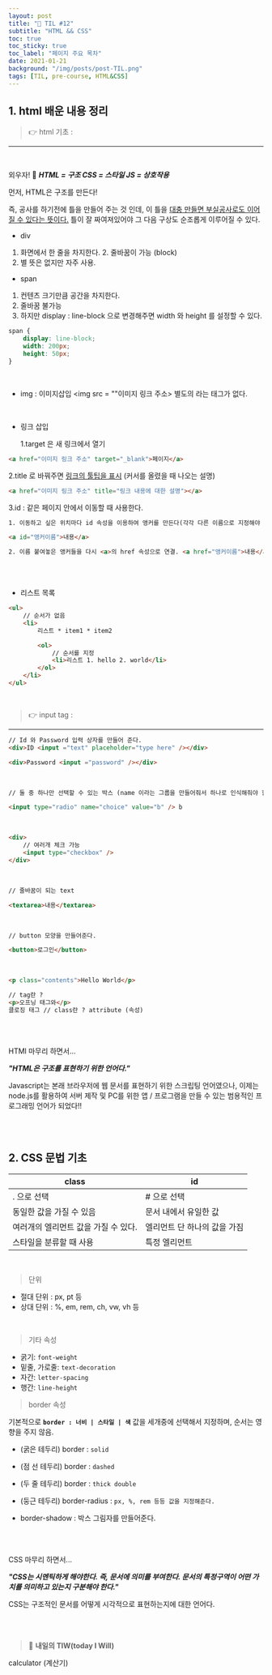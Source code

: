 ```yaml
---
layout: post
title: "📅 TIL #12"
subtitle: "HTML && CSS"
toc: true
toc_sticky: true
toc_label: "페이지 주요 목차"
date: 2021-01-21
background: "/img/posts/post-TIL.png"
tags: [TIL, pre-course, HTML&CSS]
---
```


## 1. html 배운 내용 정리

> 👉 html 기초 :

---

<br/>

외우자! :facepunch: **_HTML = 구조 CSS = 스타일 JS = 상호작용_**

먼저, HTML은 구조를 만든다!

즉, 공사를 하기전에 틀을 만들어 주는 것 인데, 이 틀을 <u>대충 만들면 부실공사로도 이어질 수 있다는 뜻이다.</u> 틀이 잘 짜여져있어야 그 다음 구상도 순조롭게 이루어질 수 있다.

-   div

1. 화면에서 한 줄을 차지한다. 2. 줄바꿈이 가능 (block)
2. 별 뜻은 없지만 자주 사용.
   <br/>

-   span

1. 컨텐츠 크기만큼 공간을 차지한다.
2. 줄바꿈 불가능
3. 하지만 display : line-block 으로 변경해주면 width 와 height 를 설정할 수 있다.

```css
span {
    display: line-block;
    width: 200px;
    height: 50px;
}
```

<br/>

-   img : 이미지삽입
    <img src = ""이미지 링크 주소>
    별도의 </img> 라는 태그가 없다.

<br/>

-   링크 삽입

    1.target 은 새 링크에서 열기

```html
<a href="이미지 링크 주소" target="_blank">페이지</a>
```

2.title 로 바꿔주면 <u>링크의 툴팁을 표시</u> (커서를 올렸을 때 나오는 설명)

```html
<a href="이미지 링크 주소" title="링크 내용에 대한 설명"></a>
```

3.id : 같은 페이지 안에서 이동할 때 사용한다.

```html
1. 이동하고 싶은 위치마다 id 속성을 이용하여 앵커를 만든다(각각 다른 이름으로 지정해야 함.)

<a id="앵커이름">내용</a>

2. 이름 붙여놓은 앵커들을 다시 <a>의 href 속성으로 연결. <a href="앵커이름">내용</a></a>
```

<br/>
<br/>

-   리스트 목록

```html
<ul>
    // 순서가 없음
    <li>
        리스트 * item1 * item2

        <ol>
            // 순서를 지정
            <li>리스트 1. hello 2. world</li>
        </ol>
    </li>
</ul>
```

<br/>

> 👉 input tag :

---

```html
// Id 와 Password 입력 상자를 만들어 준다.
<div>ID <input ="text" placeholder="type here" /></div>

<div>Password <input ="password" /></div>
```

<br/>

```html
// 둘 중 하나만 선택할 수 있는 박스 (name 이라는 그룹을 만들어줘서 하나로 인식해줘야 함) <input type="radio" name="choice" value="a" /> a

<input type="radio" name="choice" value="b" /> b
```

<br/>

```html
<div>
    // 여러개 체크 가능
    <input type="checkbox" />
</div>
```

<br/>

```html
// 줄바꿈이 되는 text

<textarea>내용</textarea>
```

<br/>

```html
// button 모양을 만들어준다.

<button>로그인</button>
```

<br/>

```html
<p class="contents">Hello World</p>

// tag란 ?
<p>오프닝 태그와</p>
클로징 태그 // class란 ? attribute (속성)
```

<br/>
<br/>

HTMl 마무리 하면서...

**_"HTML은 구조를 표현하기 위한 언어다."_**

Javascript는 본래 브라우저에 웹 문서를 표현하기 위한 스크립팅 언어였으나, 이제는 node.js를 활용하여 서버 제작 및 PC를 위한 앱 / 프로그램을 만들 수 있는 범용적인 프로그래밍 언어가 되었다!!

<br/>
<br/>

## 2. CSS 문법 기초

| class                                | id                           |
| ------------------------------------ | ---------------------------- |
| . 으로 선택                          | # 으로 선택                  |
| 동일한 값을 가질 수 있음             | 문서 내에서 유일한 값        |
| 여러개의 엘리먼트 값을 가질 수 있다. | 엘리먼트 단 하나의 값을 가짐 |
| 스타일을 분류할 때 사용              | 특정 엘리먼트                |

<br/>

> 단위

-   절대 단위 : px, pt 등
-   상대 단위 : %, em, rem, ch, vw, vh 등

<br/>

> 기타 속성

-   굵기: `font-weight`
-   밑줄, 가로줄: `text-decoration`
-   자간: `letter-spacing`
-   행간: `line-height`

> border 속성

기본적으로 **`border : 너비 | 스타일 | 색`** 값을 세개중에 선택해서 지정하며, 순서는 영향을 주지 않음.

-   (굵은 테두리) border : `solid`
-   (점 선 테두리) border : `dashed`
-   (두 줄 테두리) border : `thick double`

-   (둥근 테두리) border-radius : `px, %, rem 등등 값을 지정해준다.`

-   border-shadow : 박스 그림자를 만들어준다.

<br/>
<br/>

CSS 마무리 하면서...

**_"CSS는 시멘틱하게 해야한다. 즉, 문서에 의미를 부여한다. 문서의 특정구역이 어떤 가치를 의미하고 있는지 구분해야 한다."_**

CSS는 구조적인 문서를 어떻게 시각적으로 표현하는지에 대한 언어다.

<br/>
<br/>

> 👊 **내일의 TIW(today I Will)**

calculator (계산기)
